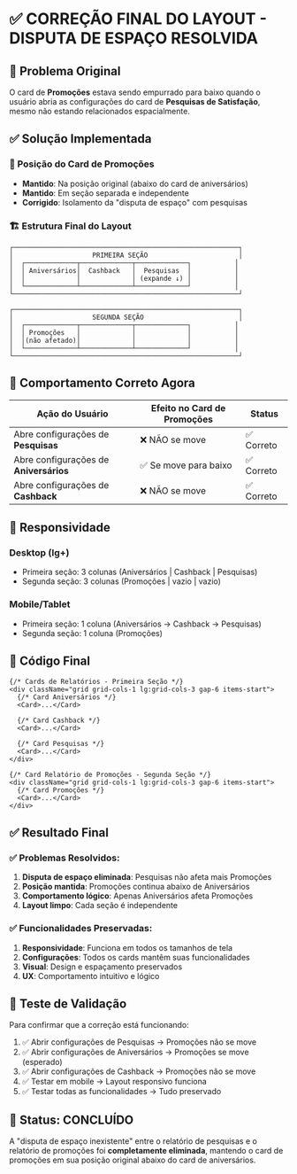 # ✅ CORREÇÃO FINAL DO LAYOUT - DISPUTA DE ESPAÇO RESOLVIDA

## 🎯 Problema Original
O card de **Promoções** estava sendo empurrado para baixo quando o usuário abria as configurações do card de **Pesquisas de Satisfação**, mesmo não estando relacionados espacialmente.

## ✅ Solução Implementada

### 📍 Posição do Card de Promoções
- **Mantido**: Na posição original (abaixo do card de aniversários)
- **Mantido**: Em seção separada e independente
- **Corrigido**: Isolamento da "disputa de espaço" com pesquisas

### 🏗️ Estrutura Final do Layout

```
┌─────────────────────────────────────────────────────────┐
│                    PRIMEIRA SEÇÃO                       │
│  ┌─────────────┬─────────────┬─────────────┐           │
│  │ Aniversários│  Cashback   │  Pesquisas  │           │
│  │             │             │ (expande ↓) │           │
│  └─────────────┴─────────────┴─────────────┘           │
└─────────────────────────────────────────────────────────┘

┌─────────────────────────────────────────────────────────┐
│                    SEGUNDA SEÇÃO                        │
│  ┌─────────────┬─────────────┬─────────────┐           │
│  │ Promoções   │             │             │           │
│  │(não afetado)│             │             │           │
│  └─────────────┴─────────────┴─────────────┘           │
└─────────────────────────────────────────────────────────┘
```

## 🎯 Comportamento Correto Agora

| Ação do Usuário | Efeito no Card de Promoções | Status |
|------------------|----------------------------|---------|
| Abre configurações de **Pesquisas** | ❌ NÃO se move | ✅ Correto |
| Abre configurações de **Aniversários** | ✅ Se move para baixo | ✅ Correto |
| Abre configurações de **Cashback** | ❌ NÃO se move | ✅ Correto |

## 📱 Responsividade

### Desktop (lg+)
- Primeira seção: 3 colunas (Aniversários | Cashback | Pesquisas)
- Segunda seção: 3 colunas (Promoções | vazio | vazio)

### Mobile/Tablet
- Primeira seção: 1 coluna (Aniversários → Cashback → Pesquisas)
- Segunda seção: 1 coluna (Promoções)

## 🔧 Código Final

```tsx
{/* Cards de Relatórios - Primeira Seção */}
<div className="grid grid-cols-1 lg:grid-cols-3 gap-6 items-start">
  {/* Card Aniversários */}
  <Card>...</Card>
  
  {/* Card Cashback */}
  <Card>...</Card>
  
  {/* Card Pesquisas */}
  <Card>...</Card>
</div>

{/* Card Relatório de Promoções - Segunda Seção */}
<div className="grid grid-cols-1 lg:grid-cols-3 gap-6 items-start">
  {/* Card Promoções */}
  <Card>...</Card>
</div>
```

## ✅ Resultado Final

### ✅ Problemas Resolvidos:
1. **Disputa de espaço eliminada**: Pesquisas não afeta mais Promoções
2. **Posição mantida**: Promoções continua abaixo de Aniversários
3. **Comportamento lógico**: Apenas Aniversários afeta Promoções
4. **Layout limpo**: Cada seção é independente

### ✅ Funcionalidades Preservadas:
1. **Responsividade**: Funciona em todos os tamanhos de tela
2. **Configurações**: Todos os cards mantêm suas funcionalidades
3. **Visual**: Design e espaçamento preservados
4. **UX**: Comportamento intuitivo e lógico

## 🧪 Teste de Validação

Para confirmar que a correção está funcionando:

1. ✅ Abrir configurações de Pesquisas → Promoções não se move
2. ✅ Abrir configurações de Aniversários → Promoções se move (esperado)
3. ✅ Abrir configurações de Cashback → Promoções não se move
4. ✅ Testar em mobile → Layout responsivo funciona
5. ✅ Testar todas as funcionalidades → Tudo preservado

## 🎉 Status: CONCLUÍDO

A "disputa de espaço inexistente" entre o relatório de pesquisas e o relatório de promoções foi **completamente eliminada**, mantendo o card de promoções em sua posição original abaixo do card de aniversários.